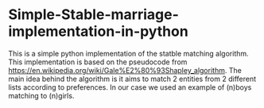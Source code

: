 # Simple-Stable-marriage-implementation-in-python

This is a simple python implementation of the statble matching algorithm. This implementation is based on the pseudocode from https://en.wikipedia.org/wiki/Gale%E2%80%93Shapley_algorithm. The main idea behind the algorithm is it aims to match 2 entities from 2 different lists according to preferences. In our case we  used an example of (n)boys matching to (n)girls. 
